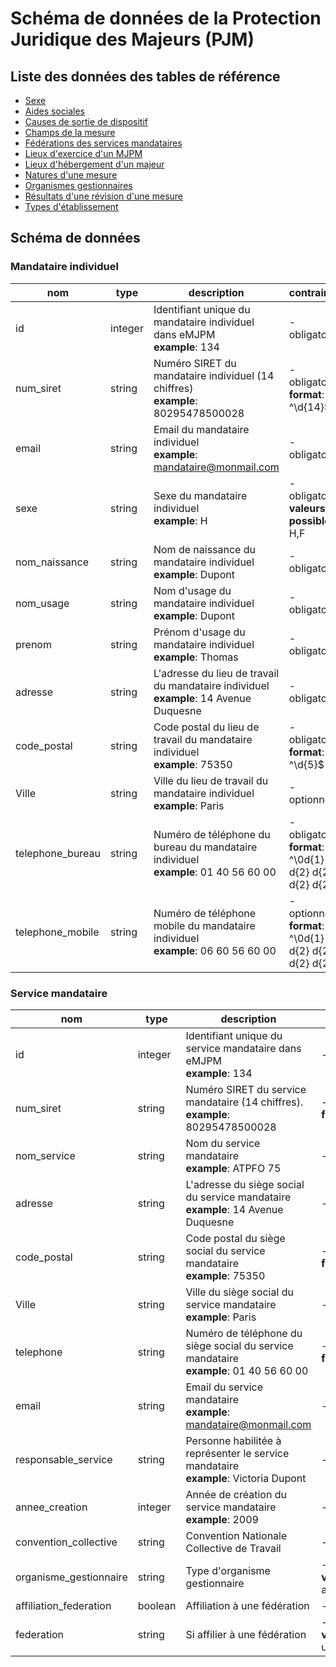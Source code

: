 # Schéma de données de la Protection Juridique des Majeurs (PJM)

## Liste des données des tables de référence

- [Sexe](./datas/sexe.csv)
- [Aides sociales](./datas/aide-sociale.csv)
- [Causes de sortie de dispositif](./datas/cause-sortie.csv)
- [Champs de la mesure](./datas/champs-mesure.csv)
- [Fédérations des services mandataires](./datas/federation-service.csv)
- [Lieux d'exercice d'un MJPM](./datas/lieu-exercice-mjpm.csv)
- [Lieux d'hébergement d'un majeur](./datas/lieu-hebergement-majeur.csv)
- [Natures d'une mesure](./datas/nature-mesure.csv)
- [Organismes gestionnaires](./datas/organisme-gestionnaire.csv)
- [Résultats d'une révision d'une mesure](./datas/resultat-revision-mesure.csv)
- [Types d'établissement](./datas/type-etablissement.csv)

## Schéma de données

### Mandataire individuel

|nom|type|description|contrainte|
|-|-|-|-|
|id|integer|Identifiant unique du mandataire individuel dans eMJPM<br>**example**: 134|- obligatoire|
|num_siret|string|Numéro SIRET du mandataire individuel (14 chiffres)<br>**example**: 80295478500028|- obligatoire<br>**format**: ^\d{14}$|
|email|string|Email du mandataire individuel<br>**example**: mandataire@monmail.com|- obligatoire|
|sexe|string|Sexe du mandataire individuel<br>**example**: H|- obligatoire<br>**valeurs possibles**: H,F|
|nom_naissance|string|Nom de naissance du mandataire individuel<br>**example**: Dupont|- obligatoire|
|nom_usage|string|Nom d'usage du mandataire individuel<br>**example**: Dupont|- obligatoire|
|prenom|string|Prénom d'usage du mandataire individuel<br>**example**: Thomas|- obligatoire|
|adresse|string|L'adresse du lieu de travail du mandataire individuel<br>**example**: 14 Avenue Duquesne|- obligatoire|
|code_postal|string|Code postal du lieu de travail du mandataire individuel<br>**example**: 75350|- obligatoire<br>**format**: ^\d{5}$|
|Ville|string|Ville du lieu de travail du mandataire individuel<br>**example**: Paris|- optionnel|
|telephone_bureau|string|Numéro de téléphone du bureau du mandataire individuel<br>**example**: 01 40 56 60 00|- obligatoire<br>**format**: ^\0d{1} d{2} d{2} d{2} d{2}$|
|telephone_mobile|string|Numéro de téléphone mobile du mandataire individuel<br>**example**: 06 60 56 60 00|- optionnel<br>**format**: ^\0d{1} d{2} d{2} d{2} d{2}$|

### Service mandataire

|nom|type|description|contrainte|
|-|-|-|-|
|id|integer|Identifiant unique du service mandataire dans eMJPM<br>**example**: 134|- obligatoire|
|num_siret|string|Numéro SIRET du service mandataire (14 chiffres).<br>**example**: 80295478500028|- obligatoire<br>**format**: ^\d{14}$|
|nom_service|string|Nom du service mandataire<br>**example**: ATPFO 75|- obligatoire|
|adresse|string|L'adresse du siège social du service mandataire<br>**example**: 14 Avenue Duquesne|- obligatoire|
|code_postal|string|Code postal du siège social du service mandataire<br>**example**: 75350|- obligatoire<br>**format**: ^\d{5}$|
|Ville|string|Ville du siège social du service mandataire<br>**example**: Paris|- optionnel|
|telephone|string|Numéro de téléphone du siège social du service mandataire<br>**example**: 01 40 56 60 00|- obligatoire<br>**format**: ^\0d{1} d{2} d{2} d{2} d{2}$|
|email|string|Email du service mandataire<br>**example**: mandataire@monmail.com|- obligatoire|
|responsable_service|string|Personne habilitée à représenter le service mandataire<br>**example**: Victoria Dupont|- obligatoire|
|annee_creation|integer|Année de création du service mandataire<br>**example**: 2009|- obligatoire|
|convention_collective|string|Convention Nationale Collective de Travail|- obligatoire|
|organisme_gestionnaire|string|Type d'organisme gestionnaire|- obligatoire<br>**valeurs possibles**: association,ccas,organisme_securite_sociale|
|affiliation_federation|boolean|Affiliation à une fédération|- obligatoire|
|federation|string|Si affilier à une fédération|- obligatoire<br>**valeurs possibles**: unaf,unapei,fnat,autre_federation|

